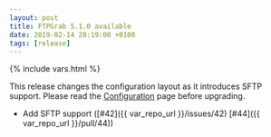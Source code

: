 ```yaml
---
layout: post
title: FTPGrab 5.1.0 available
date: 2019-02-14 20:19:00 +0100
tags: [release]
---
```

{% include vars.html %}

This release changes the configuration layout as it introduces SFTP support. Please read the [Configuration](/doc/configuration/) page before upgrading.

* Add SFTP support ([#42]({{ var_repo_url }}/issues/42) [#44]({{ var_repo_url }}/pull/44))
